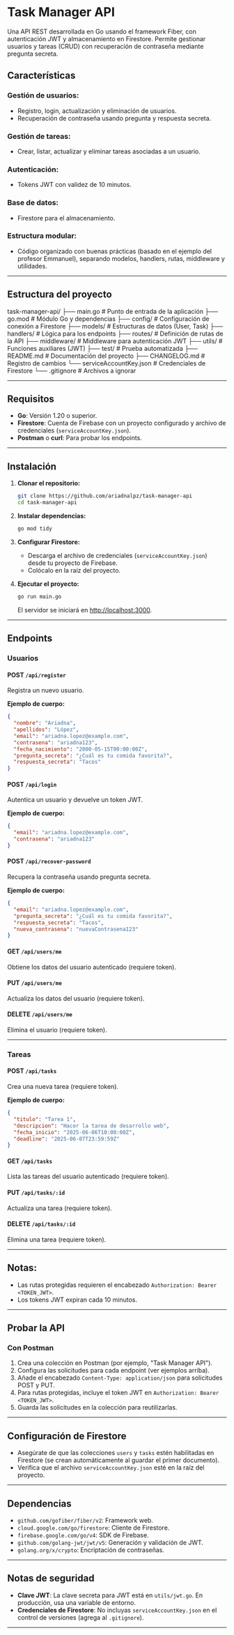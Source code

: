 # Task Manager API

Una API REST desarrollada en Go usando el framework Fiber, con autenticación JWT y almacenamiento en Firestore. Permite gestionar usuarios y tareas (CRUD) con recuperación de contraseña mediante pregunta secreta.

## Características

### Gestión de usuarios:
- Registro, login, actualización y eliminación de usuarios.
- Recuperación de contraseña usando pregunta y respuesta secreta.

### Gestión de tareas:
- Crear, listar, actualizar y eliminar tareas asociadas a un usuario.

### Autenticación:
- Tokens JWT con validez de 10 minutos.

### Base de datos:
- Firestore para el almacenamiento.

### Estructura modular:
- Código organizado con buenas prácticas (basado en el ejemplo del profesor Emmanuel), separando modelos, handlers, rutas, middleware y utilidades.

---

## Estructura del proyecto

task-manager-api/
├── main.go              # Punto de entrada de la aplicación
├── go.mod               # Módulo Go y dependencias
├── config/              # Configuración de conexión a Firestore
├── models/              # Estructuras de datos (User, Task)
├── handlers/            # Lógica para los endpoints
├── routes/              # Definición de rutas de la API
├── middleware/          # Middleware para autenticación JWT
├── utils/               # Funciones auxiliares (JWT)
├── test/                # Prueba automatizada
├── README.md            # Documentación del proyecto
├── CHANGELOG.md         # Registro de cambios
└── serviceAccountKey.json # Credenciales de Firestore
└── .gitignore           # Archivos a ignorar

---

## Requisitos

- **Go**: Versión 1.20 o superior.
- **Firestore**: Cuenta de Firebase con un proyecto configurado y archivo de credenciales (`serviceAccountKey.json`).
- **Postman** o **curl**: Para probar los endpoints.

---

## Instalación

1. **Clonar el repositorio:**

   ```bash
   git clone https://github.com/ariadnalpz/task-manager-api
   cd task-manager-api
   ```

2. **Instalar dependencias:**

   ```bash
   go mod tidy
   ```

3. **Configurar Firestore:**

   - Descarga el archivo de credenciales (`serviceAccountKey.json`) desde tu proyecto de Firebase.
   - Colócalo en la raíz del proyecto.

4. **Ejecutar el proyecto:**

   ```bash
   go run main.go
   ```

   El servidor se iniciará en [http://localhost:3000](http://localhost:3000).

---

## Endpoints

### Usuarios

#### POST `/api/register`
Registra un nuevo usuario.

**Ejemplo de cuerpo:**

```json
{
  "nombre": "Ariadna",
  "apellidos": "López",
  "email": "ariadna.lopez@example.com",
  "contrasena": "ariadna123",
  "fecha_nacimiento": "2000-05-15T00:00:00Z",
  "pregunta_secreta": "¿Cuál es tu comida favorita?",
  "respuesta_secreta": "Tacos"
}
```

#### POST `/api/login`
Autentica un usuario y devuelve un token JWT.

**Ejemplo de cuerpo:**

```json
{
  "email": "ariadna.lopez@example.com",
  "contrasena": "ariadna123"
}
```

#### POST `/api/recover-password`
Recupera la contraseña usando pregunta secreta.

**Ejemplo de cuerpo:**

```json
{
  "email": "ariadna.lopez@example.com",
  "pregunta_secreta": "¿Cuál es tu comida favorita?",
  "respuesta_secreta": "Tacos",
  "nueva_contrasena": "nuevaContrasena123"
}
```

#### GET `/api/users/me`
Obtiene los datos del usuario autenticado (requiere token).

#### PUT `/api/users/me`
Actualiza los datos del usuario (requiere token).

#### DELETE `/api/users/me`
Elimina el usuario (requiere token).

---

### Tareas

#### POST `/api/tasks`
Crea una nueva tarea (requiere token).

**Ejemplo de cuerpo:**

```json
{
  "titulo": "Tarea 1",
  "descripcion": "Hacer la tarea de desarrollo web",
  "fecha_inicio": "2025-06-06T10:00:00Z",
  "deadline": "2025-06-07T23:59:59Z"
}
```

#### GET `/api/tasks`
Lista las tareas del usuario autenticado (requiere token).

#### PUT `/api/tasks/:id`
Actualiza una tarea (requiere token).

#### DELETE `/api/tasks/:id`
Elimina una tarea (requiere token).

---

## Notas:

- Las rutas protegidas requieren el encabezado `Authorization: Bearer <TOKEN_JWT>`.
- Los tokens JWT expiran cada 10 minutos.

---

## Probar la API

### Con Postman

1. Crea una colección en Postman (por ejemplo, "Task Manager API").
2. Configura las solicitudes para cada endpoint (ver ejemplos arriba).
3. Añade el encabezado `Content-Type: application/json` para solicitudes POST y PUT.
4. Para rutas protegidas, incluye el token JWT en `Authorization: Bearer <TOKEN_JWT>`.
5. Guarda las solicitudes en la colección para reutilizarlas.

---

## Configuración de Firestore

- Asegúrate de que las colecciones `users` y `tasks` estén habilitadas en Firestore (se crean automáticamente al guardar el primer documento).
- Verifica que el archivo `serviceAccountKey.json` esté en la raíz del proyecto.

---

## Dependencias

- `github.com/gofiber/fiber/v2`: Framework web.
- `cloud.google.com/go/firestore`: Cliente de Firestore.
- `firebase.google.com/go/v4`: SDK de Firebase.
- `github.com/golang-jwt/jwt/v5`: Generación y validación de JWT.
- `golang.org/x/crypto`: Encriptación de contraseñas.

---

## Notas de seguridad

- **Clave JWT**: La clave secreta para JWT está en `utils/jwt.go`. En producción, usa una variable de entorno.
- **Credenciales de Firestore**: No incluyas `serviceAccountKey.json` en el control de versiones (agrega al `.gitignore`).

---
